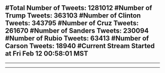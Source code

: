 #Total Number of Tweets: 1281012 
#Number of Trump Tweets: 363103
#Number of Clinton Tweets: 343795
#Number of Cruz Tweets: 261670
#Number of Sanders Tweets: 230094
#Number of Rubio Tweets: 63413
#Number of Carson Tweets: 18940
#Current Stream Started at Fri Feb 12 00:58:01 MST
---
---
---
